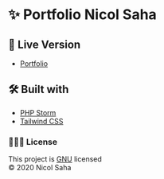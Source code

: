# ✨ Portfolio Nicol Saha

## 💭 Live Version
- [Portfolio](https://www.nicolsaha.dev/)

## 🛠 Built with
- [PHP Storm](https://www.jetbrains.com/phpstorm/)
- [Tailwind CSS](https://tailwindcss.com/)

### 👩🏻‍💻 License 
This project is [GNU](https://github.com/NicolSaha/portfolio-nicol-saha/blob/main/LICENSE) licensed <br/>
© 2020 Nicol Saha
